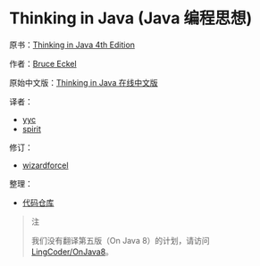 # Thinking in Java \(Java 编程思想\)

原书：[Thinking in Java 4th Edition](http://mindview.net/Books/TIJ4)

作者：[Bruce Eckel](http://www.mindviewinc.com/Index.php)

原始中文版：[Thinking in Java 在线中文版](http://www.yq1012.com/ThinkingInJava/)

译者：

* [yyc](mailto:yycmail@263.net)
* [spirit](mailto:nimbusyyf@sohu.com)

修订：

* [wizardforcel](https://github.com/wizardforcel)

整理：

* [代码仓库](http://github.com/it-ebooks/thinking-in-java-zh)

> 注
>
> 我们没有翻译第五版（On Java 8）的计划，请访问 [LingCoder/OnJava8](https://github.com/LingCoder/OnJava8)。

